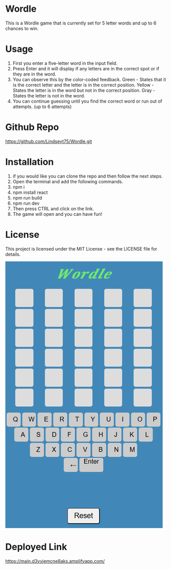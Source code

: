 # Wordle

This is a Wordle game that is currently set for 5 letter words and up to 6 chances to win.

# Usage
1. First you enter a five-letter word in the input field.
2. Press Enter and it will display if any letters are in the correct spot or if they are in the word.
3. You can observe this by the color-coded feedback.
Green - States that it is the correct letter and the letter is in the correct position.
Yellow - States the letter is in the word but not in the correct position.
Gray - States the letter is not in the word.
4. You can continue guessing until you find the correct word or run out of attempts. (up to 6 attempts)

#  Github Repo
https://github.com/Lindseyt75/Wordle.git

# Installation
1. if you would like you can clone the repo and then follow the next steps.
2. Open the terminal and add the following commands.
3. npm i
4. npm install react
5. npm run build
6. npm run dev
7. Then press CTRL and click on the link.
8. The game will open and you can have fun!


# License
This project is licensed under the MIT License - see the LICENSE file for details.

![Screenshot of the application](image.png)

# Deployed Link
https://main.d3vyjemcne8aks.amplifyapp.com/
